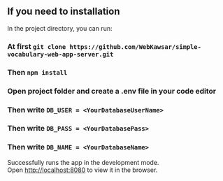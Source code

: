 ## If you need to installation

In the project directory, you can run:

### At first `git clone https://github.com/WebKawsar/simple-vocabulary-web-app-server.git`
### Then `npm install`
### Open project folder and create a .env file in your code editor
### Then write `DB_USER = <YourDatabaseUserName>`
### Then write `DB_PASS = <YourDatabasePass>`
### Then write `DB_NAME = <YourDatabaseName>`

Successfully runs the app in the development mode.\
Open [http://localhost:8080](http://localhost:8080) to view it in the browser.

